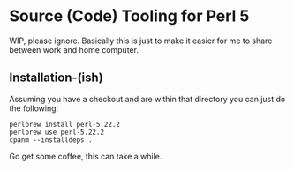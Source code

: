 # Source (Code) Tooling for Perl 5

WIP, please ignore. Basically this is just to make
it easier for me to share between work and home
computer.

## Installation-(ish)

Assuming you have a checkout and are within that
directory you can just do the following:
```
perlbrew install perl-5.22.2
perlbrew use perl-5.22.2
cpanm --installdeps .
```
Go get some coffee, this can take a while.
